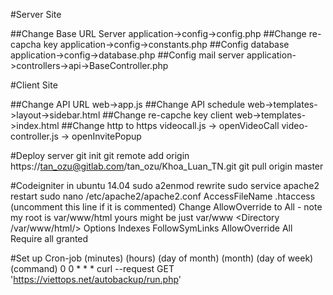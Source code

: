 
#Server Site

##Change Base URL Server
application->config->config.php
##Change re-capcha key
application->config->constants.php
##Config database
application->config->database.php
##Config mail server
application->controllers->api->BaseController.php


#Client Site

##Change API URL
web->app.js
##Change API schedule
web->templates->layout->sidebar.html
##Change re-capche key client
web->templates->index.html
##Change http to https
videocall.js -> openVideoCall
video-controller.js -> openInvitePopup

#Deploy server
git init
git remote add origin https://tan_ozu@gitlab.com/tan_ozu/Khoa_Luan_TN.git
git pull origin master

#Codeigniter in ubuntu 14.04
sudo a2enmod rewrite
sudo service apache2 restart
sudo nano /etc/apache2/apache2.conf
AccessFileName .htaccess (uncomment this line if it is commented)
Change AllowOverride to All - note my root is var/www/html yours might be just var/www
<Directory /var/www/html/>
Options Indexes FollowSymLinks
AllowOverride All
Require all granted

#Set up Cron-job
(minutes) (hours) (day of month) (month) (day of week) (command)
0 0 * * * curl --request GET 'https://viettops.net/autobackup/run.php'